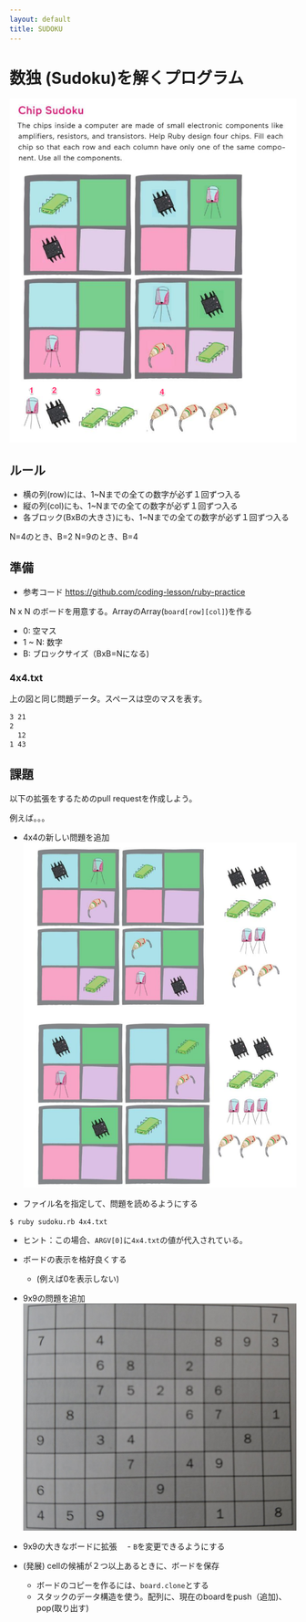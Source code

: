 ```yaml
---
layout: default
title: SUDOKU 
---
```


数独 (Sudoku)を解くプログラム
===

![sudoku](images/sudoku.png)

## ルール

- 横の列(row)には、1~Nまでの全ての数字が必ず１回ずつ入る
- 縦の列(col)にも、1~Nまでの全ての数字が必ず１回ずつ入る
- 各ブロック(BxBの大きさ)にも、1~Nまでの全ての数字が必ず１回ずつ入る

N=4のとき、B=2
N=9のとき、B=4

## 準備

- 参考コード https://github.com/coding-lesson/ruby-practice

N x N のボードを用意する。ArrayのArray(`board[row][col]`)を作る

- 0: 空マス
- 1 ~ N: 数字
- B: ブロックサイズ（BxB=Nになる)

### 4x4.txt
上の図と同じ問題データ。スペースは空のマスを表す。
```
3 21
2
  12
1 43
```

## 課題

以下の拡張をするためのpull requestを作成しよう。

例えば。。。
- 4x4の新しい問題を追加
![sudoku-additional](images/sudoku2.png)

- ファイル名を指定して、問題を読めるようにする
```
$ ruby sudoku.rb 4x4.txt
```
  - ヒント：この場合、`ARGV[0]`に`4x4.txt`の値が代入されている。
- ボードの表示を格好良くする 
  - (例えば0を表示しない)

- 9x9の問題を追加
![9x9](images/9x9.png)

- 9x9の大きなボードに拡張
　- `B`を変更できるようにする

- (発展) cellの候補が２つ以上あるときに、ボードを保存
  - ボードのコピーを作るには、`board.clone`とする
  - スタックのデータ構造を使う。配列に、現在のboardをpush（追加)、pop(取り出す)
